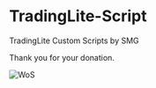# TradingLite-Script
TradingLite Custom Scripts by SMG


Thank you for your donation.

![WoS](https://user-images.githubusercontent.com/86971113/202854719-043eb786-a62d-4d3b-a13b-46aa7a47c5c6.png)
